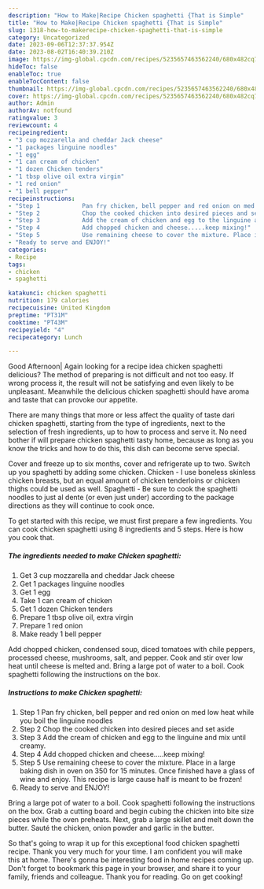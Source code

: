 ```yaml
---
description: "How to Make|Recipe Chicken spaghetti {That is Simple"
title: "How to Make|Recipe Chicken spaghetti {That is Simple"
slug: 1318-how-to-makerecipe-chicken-spaghetti-that-is-simple
category: Uncategorized
date: 2023-09-06T12:37:37.954Z
date: 2023-08-02T16:40:39.210Z
image: https://img-global.cpcdn.com/recipes/5235657463562240/680x482cq70/chicken-spaghetti-recipe-main-photo.jpg
hideToc: false
enableToc: true
enableTocContent: false
thumbnail: https://img-global.cpcdn.com/recipes/5235657463562240/680x482cq70/chicken-spaghetti-recipe-main-photo.jpg
cover: https://img-global.cpcdn.com/recipes/5235657463562240/680x482cq70/chicken-spaghetti-recipe-main-photo.jpg
author: Admin
authorAv: notfound
ratingvalue: 3
reviewcount: 4
recipeingredient:
- "3 cup mozzarella and cheddar Jack cheese"
- "1 packages linguine noodles"
- "1 egg"
- "1 can cream of chicken"
- "1 dozen Chicken tenders"
- "1 tbsp olive oil extra virgin"
- "1 red onion"
- "1 bell pepper"
recipeinstructions:
- "Step 1            Pan fry chicken, bell pepper and red onion on med low heat while you boil the linguine noodles"
- "Step 2            Chop the cooked chicken into desired pieces and set aside"
- "Step 3            Add the cream of chicken and egg to the linguine and mix until creamy."
- "Step 4            Add chopped chicken and cheese.....keep mixing!"
- "Step 5            Use remaining cheese to cover the mixture. Place in a large baking dish in oven on 350 for 15 minutes. Once finished have a glass of wine and enjoy. This recipe is large cause half is meant to be frozen!"
- "Ready to serve and ENJOY!"
categories:
- Recipe
tags:
- chicken
- spaghetti

katakunci: chicken spaghetti 
nutrition: 179 calories
recipecuisine: United Kingdom
preptime: "PT31M"
cooktime: "PT43M"
recipeyield: "4"
recipecategory: Lunch

---
```



Good Afternoon| Again looking for a recipe idea chicken spaghetti delicious? The method of preparing is not difficult and not too easy. If wrong process it, the result will not be satisfying and even likely to be unpleasant. Meanwhile the delicious chicken spaghetti should have aroma and taste that can provoke our appetite.






There are many things that more or less affect the quality of taste dari chicken spaghetti, starting from the type of ingredients, next to the selection of fresh ingredients, up to how to process and serve it. No need bother if will prepare chicken spaghetti tasty home, because as long as you know the tricks and how to do this, this dish can become serve special.


Cover and freeze up to six months, cover and refrigerate up to two. Switch up you spaghetti by adding some chicken. Chicken - I use boneless skinless chicken breasts, but an equal amount of chicken tenderloins or chicken thighs could be used as well. Spaghetti - Be sure to cook the spaghetti noodles to just al dente (or even just under) according to the package directions as they will continue to cook once.


To get started with this recipe, we must first prepare a few ingredients. You can cook chicken spaghetti using 8 ingredients and 5 steps. Here is how you cook that.

<!--inarticleads1-->

##### The ingredients needed to make Chicken spaghetti:

1. Get 3 cup mozzarella and cheddar Jack cheese
1. Get 1 packages linguine noodles
1. Get 1 egg
1. Take 1 can cream of chicken
1. Get 1 dozen Chicken tenders
1. Prepare 1 tbsp olive oil, extra virgin
1. Prepare 1 red onion
1. Make ready 1 bell pepper


Add chopped chicken, condensed soup, diced tomatoes with chile peppers, processed cheese, mushrooms, salt, and pepper. Cook and stir over low heat until cheese is melted and. Bring a large pot of water to a boil. Cook spaghetti following the instructions on the box. 

<!--inarticleads2-->

##### Instructions to make Chicken spaghetti:

1. Step 1            Pan fry chicken, bell pepper and red onion on med low heat while you boil the linguine noodles
1. Step 2            Chop the cooked chicken into desired pieces and set aside
1. Step 3            Add the cream of chicken and egg to the linguine and mix until creamy.
1. Step 4            Add chopped chicken and cheese.....keep mixing!
1. Step 5            Use remaining cheese to cover the mixture. Place in a large baking dish in oven on 350 for 15 minutes. Once finished have a glass of wine and enjoy. This recipe is large cause half is meant to be frozen!
1. Ready to serve and ENJOY!

Bring a large pot of water to a boil. Cook spaghetti following the instructions on the box. Grab a cutting board and begin cubing the chicken into bite size pieces while the oven preheats. Next, grab a large skillet and melt down the butter. Sauté the chicken, onion powder and garlic in the butter. 

So that's going to wrap it up for this exceptional food chicken spaghetti recipe. Thank you very much for your time. I am confident you will make this at home. There's gonna be interesting food in home recipes coming up. Don't forget to bookmark this page in your browser, and share it to your family, friends and colleague. Thank you for reading. Go on get cooking!
